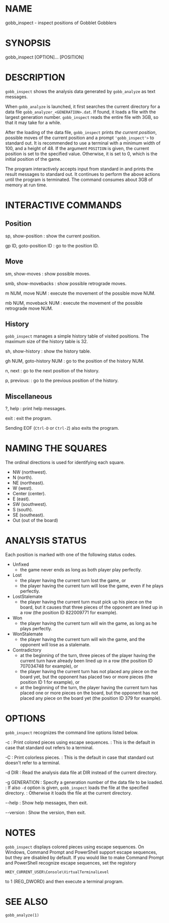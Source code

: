 # NAME

gobb_inspect - inspect positions of Gobblet Gobblers

# SYNOPSIS

gobb_inspect [OPTION]... [POSITION]

# DESCRIPTION

`gobb_inspect` shows the analysis data generated by `gobb_analyze` as text messages.

When `gobb_analyze` is launched, it first searches the current directory for a data file
`gobb_analyzer_<GENERATION>.dat`.
If found, it loads a file with the largest generation number.
`gobb_inspect` reads the entire file with 3GB, so that it may take for a while.

After the loading of the data file, `gobb_inspect` prints _the current position_, possible moves of
the current position and a prompt `'gobb_inspect'>` to standard out.
It is recommended to use a terminal with a minimum width of 100, and a height of 48.
If the argument `POSITION` is given, the current position is set to the specified value.
Otherwise, it is set to 0, which is the initial position of the game.

The program interactively accepts input from standard in and prints the result messages to standard out.
It continues to perform the above actions until the program is terminated.
The command consumes about 3GB of memory at run time.

# INTERACTIVE COMMANDS

## Position

sp, show-position
: show the current position.

gp ID, goto-position ID
: go to the position ID.

## Move

sm, show-moves
: show possible moves.

smb, show-movebacks
: show possible retrograde moves.

m NUM, move NUM
: execute the movement of the possible move NUM.

mb NUM, moveback NUM
: execute the movement of the possible retrograde move NUM.

## History

`gobb_inspect` manages a simple history table of visited positions.
The maximum size of the history table is 32.

sh, show-history
: show the history table.

gh NUM, goto-history NUM
: go to the position of the history NUM.

n, next
: go to the next position of the history.

p, previous:
: go to the previous position of the history.

## Miscellaneous

?, help
: print help messages.

exit
: exit the program.

Sending EOF (`Ctrl-D` or `Ctrl-Z`) also exits the program.

# NAMING THE SQUARES

The ordinal directions is used for identifying each square.

* NW (northwest).
* N (north).
* NE (northeast).
* W (west).
* Center (center).
* E (east).
* SW (southwest).
* S (south).
* SE (southeast).
* Out (out of the board)

# ANALYSIS STATUS

Each position is marked with one of the following status codes.

* Unfixed
  - the game never ends as long as both player play perfectly.
* Lost
  - the player having the current turn lost the game, or
  - the player having the current turn will lose the game, even if he plays perfectly.
* LostStalemate
  - the player having the current turn must pick up his piece on the board, but it causes that three pieces
    of the opponent are lined up in a row (the position ID 822009771 for example).
* Won
  - the player having the current turn will win the game, as long as he plays perfectly.
* WonStalemate
  - the player having the current turn will win the game, and the opponent will lose as a stalemate.
* Contradictory
  - at the beginning of the turn, three pieces of the player having the current turn have already been lined up
    in a row (the position ID 707034748 for example), or
  - the player having the current turn has not placed any piece on the board yet, but the opponent has placed
    two or more pieces (the position ID 1 for example), or
  - at the beginning of the turn, the player having the current turn has placed one or more pieces on the board,
    but the opponent has not placed any piece on the board yet (the position ID 379 for example).

# OPTIONS

`gobb_inspect` recognizes the command line options listed below.

-c
: Print colored pieces using escape sequences.
: This is the default in case that standard out refers to a terminal.

-C
: Print colorless pieces.
: This is the default in case that standard out doesn't refer to a terminal.

-d DIR
: Read the analysis data file at DIR instead of the current directory.

-g GENERATION
: Specify a generation number of the data file to be loaded.
: If also `-d` option is given, `gobb_inspect` loads the file at the specified directory.
: Otherwise it loads the file at the current directory.

--help
: Show help messages, then exit.

--version
: Show the version, then exit.

# NOTES

`gobb_inspect` displays colored pieces using escape sequences.
On Windows, Command Prompt and PowerShell support escape sequences, but they are disabled by default.
If you would like to make Command Prompt and PowerShell recognize escape sequences, set the registory

    HKEY_CURRENT_USER\Console\VirtualTerminalLevel

to 1 (REG_DWORD) and then execute a terminal program.

# SEE ALSO

`gobb_analyze(1)`
